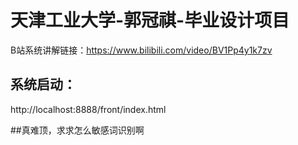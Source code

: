 # 天津工业大学-郭冠祺-毕业设计项目

B站系统讲解链接：https://www.bilibili.com/video/BV1Pp4y1k7zv
&emsp;
&emsp;

## 系统启动：
http://localhost:8888/front/index.html

##真难顶，求求怎么敏感词识别啊
